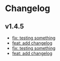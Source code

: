 # Changelog

## v1.4.5

* [fix: testing something](https://api.github.com/repos/builder555/testrelease/git/commits/ca7b8ed040540768c19132eca23883e691665a94)
* [feat: add changelog](https://api.github.com/repos/builder555/testrelease/git/commits/ca7b8ed040540768c19132eca23883e691665a94)
* [fix: testing something](https://api.github.com/repos/builder555/testrelease/git/commits/fb1fca85f73732f99df9dde8e21f6be8bf8f1cb2)
* [feat: add changelog](https://api.github.com/repos/builder555/testrelease/git/commits/fb1fca85f73732f99df9dde8e21f6be8bf8f1cb2)
